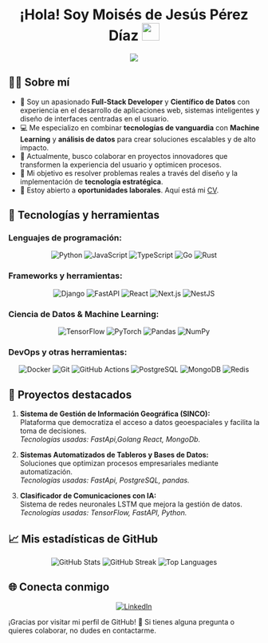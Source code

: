 <h1 align="center">¡Hola! Soy Moisés de Jesús Pérez Díaz <img src="https://media.giphy.com/media/hvRJCLFzcasrR4ia7z/giphy.gif" width="35"></h1>
<p align="center">
  <a href="https://github.com/DenverCoder1/readme-typing-svg"><img src="https://readme-typing-svg.herokuapp.com?font=Time+New+Roman&color=%2300C853&size=25&center=true&vCenter=true&width=600&height=100&lines=Full-Stack+Developer;Data+Scientist;Machine+Learning+Engineer;UX/UI+Designer;Siempre+aprendiendo+cosas+nuevas"></a>
</p>


## 👨‍💻 Sobre mí


- 🌱 Soy un apasionado **Full-Stack Developer** y **Científico de Datos** con experiencia en el desarrollo de aplicaciones web, sistemas inteligentes y diseño de interfaces centradas en el usuario.
- 💻 Me especializo en combinar **tecnologías de vanguardia** con **Machine Learning** y **análisis de datos** para crear soluciones escalables y de alto impacto.
- 🚀 Actualmente, busco colaborar en proyectos innovadores que transformen la experiencia del usuario y optimicen procesos.
- 🎯 Mi objetivo es resolver problemas reales a través del diseño y la implementación de **tecnología estratégica**.
- 🌟 Estoy abierto a **oportunidades laborales**. Aquí está mi [CV](https://www.linkedin.com/in/moisesperezd).

## 🔧 Tecnologías y herramientas

### Lenguajes de programación:
<p align="center">
  <img alt="Python" src="https://img.shields.io/badge/Python-%2314354C.svg?style=plastic&logo=python&logoColor=white">
  <img alt="JavaScript" src="https://img.shields.io/badge/JavaScript-%23F7DF1E.svg?style=plastic&logo=javascript&logoColor=black">
  <img alt="TypeScript" src="https://img.shields.io/badge/TypeScript-%23007ACC.svg?style=plastic&logo=typescript&logoColor=white">
  <img alt="Go" src="https://img.shields.io/badge/Go-%2300ADD8.svg?style=plastic&logo=go&logoColor=white">
  <img alt="Rust" src="https://img.shields.io/badge/Rust-%23000000.svg?style=plastic&logo=rust&logoColor=white">
</p>

### Frameworks y herramientas:
<p align="center">
  <img alt="Django" src="https://img.shields.io/badge/Django-%23092E20.svg?style=plastic&logo=django&logoColor=white">
  <img alt="FastAPI" src="https://img.shields.io/badge/FastAPI-%23009966.svg?style=plastic&logo=fastapi&logoColor=white">
  <img alt="React" src="https://img.shields.io/badge/React-%2361DAFB.svg?style=plastic&logo=react&logoColor=black">
  <img alt="Next.js" src="https://img.shields.io/badge/Next.js-%23000000.svg?style=plastic&logo=next.js&logoColor=white">
  <img alt="NestJS" src="https://img.shields.io/badge/NestJS-%23E0234E.svg?style=plastic&logo=nestjs&logoColor=white">
</p>

### Ciencia de Datos & Machine Learning:
<p align="center">
  <img alt="TensorFlow" src="https://img.shields.io/badge/TensorFlow-%23FF6F00.svg?style=plastic&logo=tensorflow&logoColor=white">
  <img alt="PyTorch" src="https://img.shields.io/badge/PyTorch-%23EE4C2C.svg?style=plastic&logo=pytorch&logoColor=white">
  <img alt="Pandas" src="https://img.shields.io/badge/Pandas-%23150458.svg?style=plastic&logo=pandas&logoColor=white">
  <img alt="NumPy" src="https://img.shields.io/badge/NumPy-%23013243.svg?style=plastic&logo=numpy&logoColor=white">
</p>

### DevOps y otras herramientas:
<p align="center">
  <img alt="Docker" src="https://img.shields.io/badge/Docker-%232496ED.svg?style=plastic&logo=docker&logoColor=white">
  <img alt="Git" src="https://img.shields.io/badge/Git-%23F05033.svg?style=plastic&logo=git&logoColor=white">
  <img alt="GitHub Actions" src="https://img.shields.io/badge/GitHub_Actions-%232671E5.svg?style=plastic&logo=github-actions&logoColor=white">
  <img alt="PostgreSQL" src="https://img.shields.io/badge/PostgreSQL-%23336791.svg?style=plastic&logo=postgresql&logoColor=white">
  <img alt="MongoDB" src="https://img.shields.io/badge/MongoDB-%2347A248.svg?style=plastic&logo=mongodb&logoColor=white">
  <img alt="Redis" src="https://img.shields.io/badge/Redis-%23DC382D.svg?style=plastic&logo=redis&logoColor=white">
</p>


## 🌟 Proyectos destacados
1. **Sistema de Gestión de Información Geográfica (SINCO):**  
   Plataforma que democratiza el acceso a datos geoespaciales y facilita la toma de decisiones.  
   _Tecnologías usadas: FastApi,Golang React, MongoDb._

2. **Sistemas Automatizados de Tableros y Bases de Datos:**  
   Soluciones que optimizan procesos empresariales mediante automatización.  
   _Tecnologías usadas: FastApi, PostgreSQL, pandas._

3. **Clasificador de Comunicaciones con IA:**  
   Sistema de redes neuronales LSTM que mejora la gestión de datos.  
   _Tecnologías usadas: TensorFlow, FastAPI, Python._


## 📈 Mis estadísticas de GitHub
<p align="center">
  <img src="https://github-readme-stats.vercel.app/api?username=Flenrydk&show_icons=true&theme=tokyonight" alt="GitHub Stats">
  <img src="https://github-readme-streak-stats.herokuapp.com/?user=Flenrydk&theme=tokyonight" alt="GitHub Streak">
  <img src="https://github-readme-stats.vercel.app/api/top-langs/?username=Flenrydk&layout=compact&theme=tokyonight" alt="Top Languages">
</p>


## 🌐 Conecta conmigo
<p align="center">
  <a href="https://www.linkedin.com/in/moisesperezd"><img src="https://img.shields.io/badge/LinkedIn-0077B5?style=for-the-badge&logo=linkedin&logoColor=white" alt="LinkedIn"></a>
</a>
</p>


¡Gracias por visitar mi perfil de GitHub! 🚀 Si tienes alguna pregunta o quieres colaborar, no dudes en contactarme.

